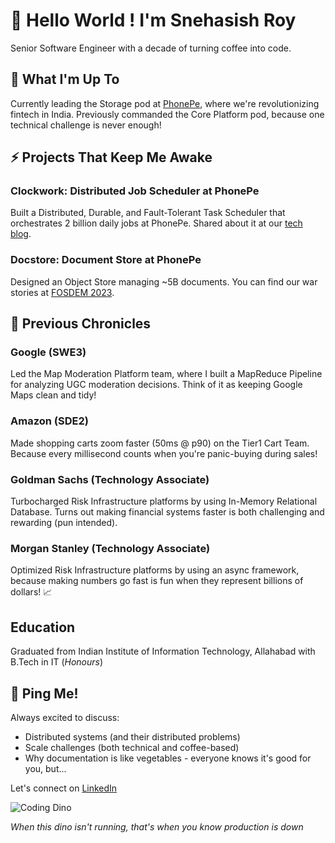 # 🚀 Hello World ! I'm Snehasish Roy

Senior Software Engineer with a decade of turning coffee into code.

## 🎯 What I'm Up To
Currently leading the Storage pod at [PhonePe](https://www.phonepe.com/), where we're revolutionizing fintech in India. Previously commanded the Core Platform pod, because one technical challenge is never enough!

## ⚡ Projects That Keep Me Awake

### Clockwork: Distributed Job Scheduler at PhonePe
Built a Distributed, Durable, and Fault-Tolerant Task Scheduler that orchestrates 2 billion daily jobs at PhonePe. Shared about it at our [tech blog](https://tech.phonepe.com/clockwork-the-backbone-of-phonepes-2-billion-daily-jobs).

### Docstore: Document Store at PhonePe
Designed an Object Store managing ~5B documents. You can find our war stories at [FOSDEM 2023](https://archive.fosdem.org/2023/schedule/event/sds_lessons_learnt_glusterfs/).

## 💼 Previous Chronicles

### Google (SWE3)
Led the Map Moderation Platform team, where I built a MapReduce Pipeline for analyzing UGC moderation decisions. Think of it as keeping Google Maps clean and tidy!

### Amazon (SDE2)
Made shopping carts zoom faster (50ms @ p90) on the Tier1 Cart Team. Because every millisecond counts when you're panic-buying during sales!

### Goldman Sachs (Technology Associate)
Turbocharged Risk Infrastructure platforms by using In-Memory Relational Database. Turns out making financial systems faster is both challenging and rewarding (pun intended).

### Morgan Stanley (Technology Associate)
Optimized Risk Infrastructure platforms by using an async framework, because making numbers go fast is fun when they represent billions of dollars! 📈

## Education
Graduated from Indian Institute of Information Technology, Allahabad with B.Tech in IT (_Honours_) 

## 🤝 Ping Me!
Always excited to discuss:
- Distributed systems (and their distributed problems)
- Scale challenges (both technical and coffee-based)
- Why documentation is like vegetables - everyone knows it's good for you, but...

Let's connect on [LinkedIn](https://linkedin.com/in/snehasishroy)

![Coding Dino](https://github.com/saadeghi/saadeghi/blob/master/dino.gif)

_When this dino isn't running, that's when you know production is down_
